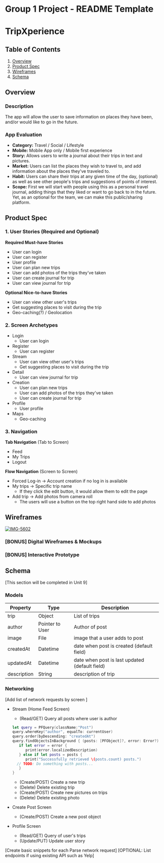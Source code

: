 Group 1 Project - README Template
===

# TripXperience #
 
## Table of Contents
1. [Overview](#Overview)
1. [Product Spec](#Product-Spec)
1. [Wireframes](#Wireframes)
2. [Schema](#Schema)

## Overview
### Description
The app will allow the user to save information on places they have been, and/or would like to go in the future.

### App Evaluation

- **Category:** Travel / Social / Lifestyle
- **Mobile:** Mobile App only / Mobile first experience
- **Story:** Allows users to write a journal about their trips in text and pictures.
- **Market:** Users can list the places they wish to travel to, and add information about the places they've traveled to.
- **Habit:** Users can share their trips at any given time of the day, (optional) as well as see other people's trips and suggestions of points of interest.
- **Scope:** First we will start with people using this as a personal travel journal, adding things that they liked or want to go back to in the future. Yet, as an optional for the team, we can make this public/sharing platform.

## Product Spec

### 1. User Stories (Required and Optional)

**Required Must-have Stories**

* User can login
* User can register
* User profile
* User can plan new trips
* User can add photos of the trips they've taken
* User can create journal for trip
* User can view journal for trip

**Optional Nice-to-have Stories**

* User can view other user's trips
* Get suggesting places to visit during the trip
* Geo-caching(?) / Geolocation


### 2. Screen Archetypes

* Login
   * User can login
* Register 
    * User can register
* Stream
    * User can view other user's trips
    * Get suggesting places to visit during the trip
* Detail
    * User can view journal for trip
* Creation
    * User can plan new trips
    * User can add photos of the trips they've taken
    * User can create journal for trip
* Profile
    * User profile
* Maps
    * Geo-caching

### 3. Navigation

**Tab Navigation** (Tab to Screen)

* Feed
* My Trips
* Logout

**Flow Navigation** (Screen to Screen)


* Forced Log-in -> Account creation if no log in is available
* My trips -> Specific trip name
   * If they click the edit button, it would allow them to edit the page
* Add trip -> Add photos from camera roll
    * The users will use a button on the top right hand side to add photos

## Wireframes

<a href="https://ibb.co/b6q8rbH"><img src="https://i.ibb.co/VLrPvwH/IMG-5602.jpg" alt="IMG-5602" border="0"></a>

### [BONUS] Digital Wireframes & Mockups

### [BONUS] Interactive Prototype

## Schema 
[This section will be completed in Unit 9]
### Models

| Property   | Type     | Description |
| --------   | -------- | --------    |
| trip   | Object | List of trips    |
| author     | Pointer to User | Author of post |
| image   | File | image that a user adds to post    |
| createdAt   | Datetime | date when post is created (default field)|
| updatedAt   | Datetime | date when post is last updated (default field)|
| description   | String | description of trip    |


### Networking
[Add list of network requests by screen ]
* Stream (Home Feed Screen)
    * (Read/GET) Query all posts where user is author

    ```swift
    let query = PFQuery(className:"Post")
    query.whereKey("author", equalTo: currentUser)
    query.order(byDescending: "createdAt")
    query.findObjectsInBackground { (posts: [PFObject]?, error: Error?) in
       if let error = error { 
          print(error.localizedDescription)
       } else if let posts = posts {
          print("Successfully retrieved \(posts.count) posts.")
      // TODO: Do something with posts...
       }
    }
    ```
    * (Create/POST) Create a new trip
    * (Delete) Delete existing trip
    * (Create/POST) Create new pictures on trips
    * (Delete) Delete existing photo
* Create Post Screen
    * (Create/POST) Create a new post object
* Profile Screen
    * (Read/GET) Query of user's trips
    * (Update/PUT) Update user story

[Create basic snippets for each Parse network request]
[OPTIONAL: List endpoints if using existing API such as Yelp]
